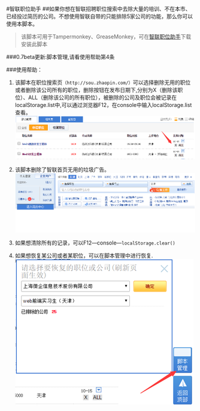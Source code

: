 #智联职位助手
##如果你想在智联招聘职位搜索中去除大量的培训、不在本市、已经投过简历的公司。不想使用智联自带的只能排除5家公司的功能，那么你可以使用本脚本。
>该脚本可用于Tampermonkey、GreaseMonkey，可在[智联职位助手](https://greasyfork.org/zh-CN/scripts/24025-%E6%99%BA%E8%81%94%E8%81%8C%E4%BD%8D%E5%8A%A9%E6%89%8B)下载安装此脚本  

###0.7beta更新:脚本管理,请看使用帮助第4条

###使用帮助：
1. 该脚本在职位搜索页`（http://sou.zhaopin.com/）`可以选择删除无用的职位或者删除该公司所有的职位，删除按钮在发布日期下,分别为X（删除该职位）、ALL（删除该公司的所有职位），被删除的公司及职位会被记录在localStorage.list中,可以通过浏览器F12，在console中输入localStorage.list查看。         
![image](https://raw.githubusercontent.com/baixiaoyu2997/ZhiLlianHelper/master/img/2.png)    

2. 该脚本删除了智联首页无用的垃圾广告。  
![image](https://raw.githubusercontent.com/baixiaoyu2997/ZhiLlianHelper/master/img/1.png)
3. 如果想清除所有的记录，可以F12—console—`localStorage.clear()`
4. 如果想恢复某公司或者某职位，可以在脚本管理中进行恢复.
![image](https://raw.githubusercontent.com/baixiaoyu2997/ZhiLlianHelper/master/img/3.png)

